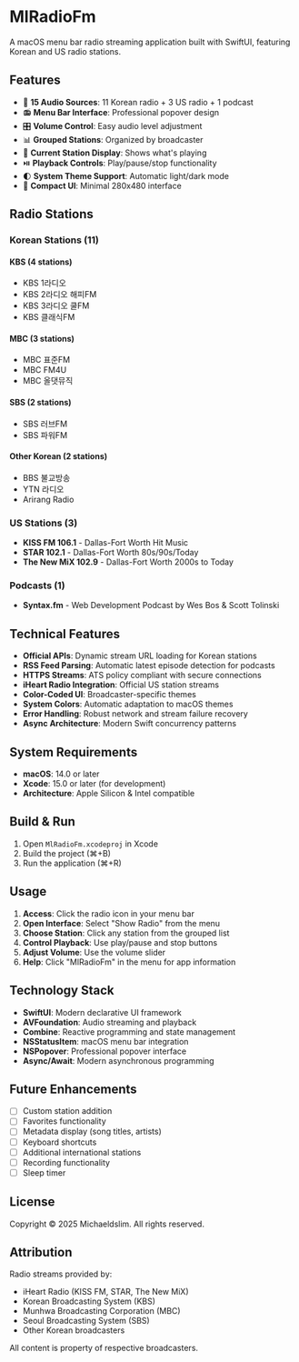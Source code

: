 # MlRadioFm

A macOS menu bar radio streaming application built with SwiftUI, featuring Korean and US radio stations.

## Features

- 🎵 **15 Audio Sources**: 11 Korean radio + 3 US radio + 1 podcast
- 📻 **Menu Bar Interface**: Professional popover design
- 🎛️ **Volume Control**: Easy audio level adjustment
- 📊 **Grouped Stations**: Organized by broadcaster
- 🎯 **Current Station Display**: Shows what's playing
- ⏯️ **Playback Controls**: Play/pause/stop functionality
- 🌓 **System Theme Support**: Automatic light/dark mode
- 📱 **Compact UI**: Minimal 280x480 interface

## Radio Stations

### Korean Stations (11)

#### KBS (4 stations)
- KBS 1라디오
- KBS 2라디오 해피FM  
- KBS 3라디오 쿨FM
- KBS 클래식FM

#### MBC (3 stations)
- MBC 표준FM
- MBC FM4U
- MBC 올댓뮤직

#### SBS (2 stations)
- SBS 러브FM
- SBS 파워FM

#### Other Korean (2 stations)
- BBS 불교방송
- YTN 라디오
- Arirang Radio

### US Stations (3)
- **KISS FM 106.1** - Dallas-Fort Worth Hit Music
- **STAR 102.1** - Dallas-Fort Worth 80s/90s/Today  
- **The New MiX 102.9** - Dallas-Fort Worth 2000s to Today

### Podcasts (1)
- **Syntax.fm** - Web Development Podcast by Wes Bos & Scott Tolinski

## Technical Features

- **Official APIs**: Dynamic stream URL loading for Korean stations
- **RSS Feed Parsing**: Automatic latest episode detection for podcasts
- **HTTPS Streams**: ATS policy compliant with secure connections
- **iHeart Radio Integration**: Official US station streams
- **Color-Coded UI**: Broadcaster-specific themes
- **System Colors**: Automatic adaptation to macOS themes
- **Error Handling**: Robust network and stream failure recovery
- **Async Architecture**: Modern Swift concurrency patterns

## System Requirements

- **macOS**: 14.0 or later
- **Xcode**: 15.0 or later (for development)
- **Architecture**: Apple Silicon & Intel compatible

## Build & Run

1. Open `MlRadioFm.xcodeproj` in Xcode
2. Build the project (⌘+B)
3. Run the application (⌘+R)

## Usage

1. **Access**: Click the radio icon in your menu bar
2. **Open Interface**: Select "Show Radio" from the menu
3. **Choose Station**: Click any station from the grouped list
4. **Control Playback**: Use play/pause and stop buttons
5. **Adjust Volume**: Use the volume slider
6. **Help**: Click "MlRadioFm" in the menu for app information

## Technology Stack

- **SwiftUI**: Modern declarative UI framework
- **AVFoundation**: Audio streaming and playback
- **Combine**: Reactive programming and state management
- **NSStatusItem**: macOS menu bar integration
- **NSPopover**: Professional popover interface
- **Async/Await**: Modern asynchronous programming

## Future Enhancements

- [ ] Custom station addition
- [ ] Favorites functionality
- [ ] Metadata display (song titles, artists)
- [ ] Keyboard shortcuts
- [ ] Additional international stations
- [ ] Recording functionality
- [ ] Sleep timer

## License

Copyright © 2025 Michaeldslim. All rights reserved.

## Attribution

Radio streams provided by:
- iHeart Radio (KISS FM, STAR, The New MiX)
- Korean Broadcasting System (KBS)
- Munhwa Broadcasting Corporation (MBC)  
- Seoul Broadcasting System (SBS)
- Other Korean broadcasters

All content is property of respective broadcasters.
